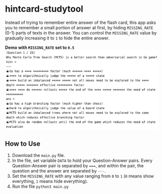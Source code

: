 # hintcard-studytool
Instead of trying to remember entire answer of the flash card, this app asks you to remember a small portion of answer at first, by hiding `MISSING_RATE` (0-1) parts of texts in the answer. You can control the `MISSING_RATE` value by gradually increasing it to `1` to hide the entire answer.

**Demo with `MISSING_RATE` set to `0.5`**  
![Demo Image](demo.png)


## How to Use
1. Download the `main.py` file.
2. In the file, set variable `DATA` to hold your Question-Answer pairs. Every Question-Answer pair is separated by `===`, and within the pair, the question and the answer are separated by `---`.
3. Set the `MISSING_RATE` with any value ranging from `0` to `1` (`0` means show everything, `1` means hide everything).
4. Run the file `python3 main.py`
